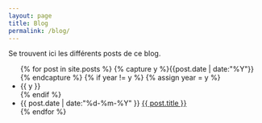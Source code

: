 ```yaml
---
layout: page
title: Blog
permalink: /blog/
---
```


Se trouvent ici les différents posts de ce blog.

<ul class="listing">
{% for post in site.posts %}
  {% capture y %}{{post.date | date:"%Y"}}{% endcapture %}
  {% if year != y %}
    {% assign year = y %}
    <li class="listing-seperator">{{ y }}</li>
  {% endif %}
  <li class="listing-item">
    <time datetime="{{ post.date | date:"%Y-%m-%d" }}">{{ post.date | date:"%d-%m-%Y" }}</time>
    <a href="{{ post.url }}" title="{{ post.title }}">{{ post.title }}</a>
  </li>
{% endfor %}
</ul>
